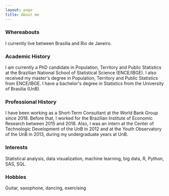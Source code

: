 ```yaml
---
layout: page
title: About me
---
```


### Whereabouts

I currently live between Brasilia and Rio de Janeiro.

### Academic History

I am currently a PhD candidate in Population, Territory and Public Statistics at the Brazilian National School of Statistical Science (ENCE/IBGE). I also received my master's degree in Population, Territory and Public Statistics from ENCE/IBGE. I have a bachelor's degree in Statistics from the University of Brasilia (UnB).

### Professional History

I have been working as a Short-Term Consultant at the World Bank Group since 2018. Before that, I worked for the Brazilian Institute of Economic Research between 2015 and 2018. Also, I was an intern at the Center of Technologic Development of the UnB in 2012 and at the Youth Observatory of the UnB in 2013, during my undergraduate years at UnB.

### Interests

Statistical analysis, data visualization, machine learning, big data, R, Python, SAS, SQL.

### Hobbies

Guitar, saxophone, dancing, exercising
